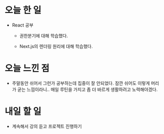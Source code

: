 # 오늘 한 일

-   React 공부

    -   권한분기에 대해 학습했다.

    -   Next.js의 렌더링 원리에 대해 학습했다.

# 오늘 느낀 점

-   주말동안 쉬어서 그런가 공부하는데 집중이 잘 안되었다. 잠깐 쉬어도 이렇게 머리가 굳는 느낌이라니.. 매일 루틴을 가지고 좀 더 바르게 생활하려고 노력해야겠다.

# 내일 할 일

-   계속해서 강의 듣고 프로젝트 진행하기
